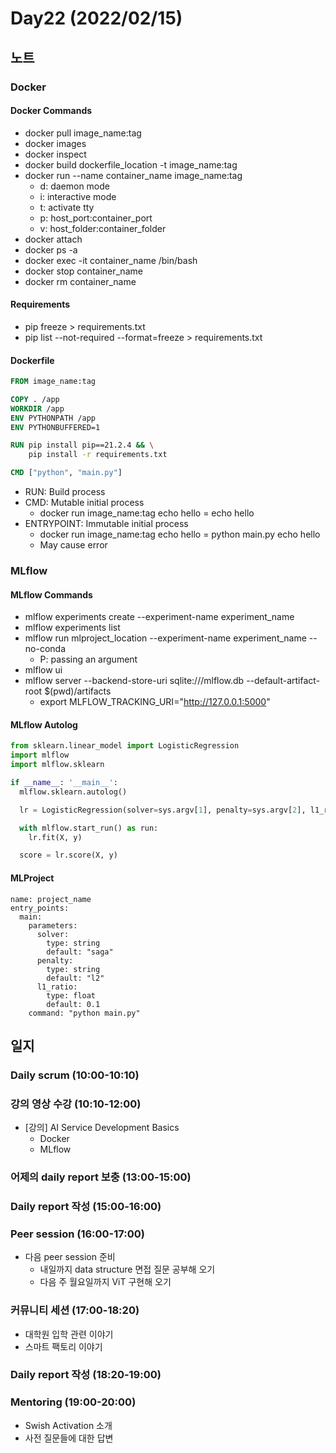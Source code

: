 # Day22 (2022/02/15)

## 노트

### Docker

#### Docker Commands

  * docker pull image_name:tag
  * docker images
  * docker inspect
  * docker build dockerfile_location -t image_name:tag
  * docker run --name container_name image_name:tag
    * d: daemon mode
    * i: interactive mode
    * t: activate tty
    * p: host_port:container_port
    * v: host_folder:container_folder
  * docker attach
  * docker ps -a
  * docker exec -it container_name /bin/bash
  * docker stop container_name
  * docker rm container_name

#### Requirements

  * pip freeze > requirements.txt
  * pip list --not-required --format=freeze > requirements.txt

#### Dockerfile

```Dockerfile
FROM image_name:tag

COPY . /app
WORKDIR /app
ENV PYTHONPATH /app
ENV PYTHONBUFFERED=1

RUN pip install pip==21.2.4 && \
    pip install -r requirements.txt

CMD ["python", "main.py"]
```

  * RUN: Build process
  * CMD: Mutable initial process
    * docker run image_name:tag echo hello = echo hello
  * ENTRYPOINT: Immutable initial process
    * docker run image_name:tag echo hello = python main.py echo hello
    * May cause error

### MLflow

#### MLflow Commands

  * mlflow experiments create --experiment-name experiment_name
  * mlflow experiments list
  * mlflow run mlproject_location --experiment-name experiment_name --no-conda
    * P: passing an argument
  * mlflow ui
  * mlflow server --backend-store-uri sqlite:///mlflow.db --default-artifact-root $(pwd)/artifacts
    * export MLFLOW_TRACKING_URI="http://127.0.0.1:5000"

#### MLflow Autolog

```python
from sklearn.linear_model import LogisticRegression
import mlflow
import mlflow.sklearn

if __name__: '__main__':
  mlflow.sklearn.autolog()

  lr = LogisticRegression(solver=sys.argv[1], penalty=sys.argv[2], l1_ratio=float(sys.argv[3]))

  with mlflow.start_run() as run:
    lr.fit(X, y)

  score = lr.score(X, y)
```

#### MLProject

```
name: project_name
entry_points:
  main:
    parameters:
      solver:
        type: string
        default: "saga"
      penalty:
        type: string
        default: "l2"
      l1_ratio:
        type: float
        default: 0.1
    command: "python main.py"
```

## 일지

### Daily scrum (10:00-10:10)

### 강의 영상 수강 (10:10-12:00)

  * [강의] AI Service Development Basics
    * Docker
    * MLflow

### 어제의 daily report 보충 (13:00-15:00)

### Daily report 작성 (15:00-16:00)

### Peer session (16:00-17:00)

  * 다음 peer session 준비
    * 내일까지 data structure 면접 질문 공부해 오기
    * 다음 주 월요일까지 ViT 구현해 오기

### 커뮤니티 세션 (17:00-18:20)

  * 대학원 입학 관련 이야기
  * 스마트 팩토리 이야기

### Daily report 작성 (18:20-19:00)

### Mentoring (19:00-20:00)

  * Swish Activation 소개
  * 사전 질문들에 대한 답변
